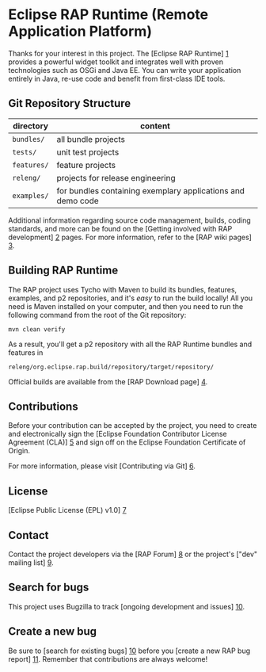 Eclipse RAP Runtime (Remote Application Platform)
=================================================

Thanks for your interest in this project. The [Eclipse RAP Runtime] [1]
provides a powerful widget toolkit and integrates well with proven
technologies such as OSGi and Java EE. You can write your application
entirely in Java, re-use code and benefit from first-class IDE tools.

Git Repository Structure
------------------------

| directory   | content                                                     |
|-------------|-------------------------------------------------------------|
| `bundles/`  | all bundle projects                                         |
| `tests/`    | unit test projects                                          |
| `features/` | feature projects                                            |
| `releng/`   | projects for release engineering                            |
| `examples/` | for bundles containing exemplary applications and demo code | 

Additional information regarding source code management, builds, coding
standards, and more can be found on the
[Getting involved with RAP development] [2] pages. For more information,
refer to the [RAP wiki pages] [3].

Building RAP Runtime
--------------------

The RAP project uses Tycho with Maven to build its bundles, features,
examples, and p2 repositories, and it's *easy* to run the build locally!
All you need is Maven installed on your computer, and then you need to
run the following command from the root of the Git repository:

    mvn clean verify

As a result, you'll get a p2 repository with all the RAP Runtime bundles and
features in

    releng/org.eclipse.rap.build/repository/target/repository/

Official builds are available from the [RAP Download page] [4].

Contributions
-------------

Before your contribution can be accepted by the project, you need to create
and electronically sign the
[Eclipse Foundation Contributor License Agreement (CLA)] [5] and sign off 
on the Eclipse Foundation Certificate of Origin.

For more information, please visit [Contributing via Git] [6].

License
-------

[Eclipse Public License (EPL) v1.0] [7]

Contact
-------

Contact the project developers via the [RAP Forum] [8] or the project's
["dev" mailing list] [9].

Search for bugs
---------------

This project uses Bugzilla to track [ongoing development and issues] [10].

Create a new bug
----------------

Be sure to [search for existing bugs] [10] before you
[create a new RAP bug report] [11]. Remember that contributions are always
welcome!


[1]: http://eclipse.org/rap
[2]: http://www.eclipse.org/rap/getting-involved/
[3]: http://wiki.eclipse.org/RAP/
[4]: http://www.eclipse.org/rap/downloads/
[5]: http://www.eclipse.org/legal/CLA.php
[6]: http://wiki.eclipse.org/Development_Resources/Contributing_via_Git
[7]: http://wiki.eclipse.org/EPL
[8]: http://www.eclipse.org/forums/eclipse.technology.rap
[9]: https://dev.eclipse.org/mailman/listinfo/rap-dev
[10]: https://bugs.eclipse.org/bugs/buglist.cgi?product=RAP
[11]: https://bugs.eclipse.org/bugs/enter_bug.cgi?product=RAP

